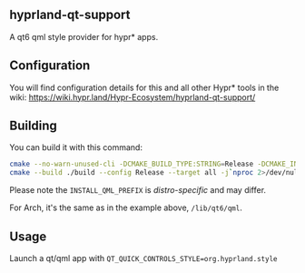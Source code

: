 ## hyprland-qt-support

A qt6 qml style provider for hypr* apps.

## Configuration

You will find configuration details for this and all other Hypr* tools in the wiki: 
https://wiki.hypr.land/Hypr-Ecosystem/hyprland-qt-support/

## Building

You can build it with this command:
```sh
cmake --no-warn-unused-cli -DCMAKE_BUILD_TYPE:STRING=Release -DCMAKE_INSTALL_PREFIX:PATH=/usr -DINSTALL_QML_PREFIX=/lib/qt6/qml -S . -B ./build
cmake --build ./build --config Release --target all -j`nproc 2>/dev/null || getconf NPROCESSORS_CONF`
```

Please note the `INSTALL_QML_PREFIX` is _distro-specific_ and may differ.

For Arch, it's the same as in the example above, `/lib/qt6/qml`.

## Usage

Launch a qt/qml app with `QT_QUICK_CONTROLS_STYLE=org.hyprland.style`
